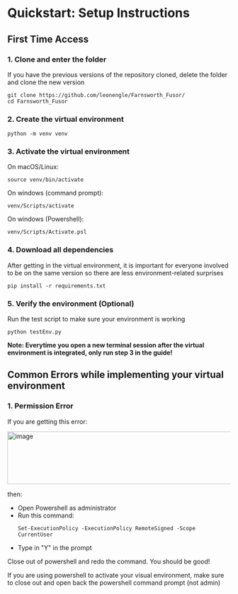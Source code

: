 # Quickstart: **Setup Instructions**

## First Time Access

### 1. Clone and enter the folder
If you have the previous versions of the repository cloned, delete the folder and clone the new version
```
git clone https://github.com/leonengle/Farnsworth_Fusor/
cd Farnsworth_Fusor
```
### 2. Create the virtual environment
```
python -m venv venv
```
### 3. Activate the virtual environment

On macOS/Linux:
```
source venv/bin/activate
```
On windows (command prompt):
```
venv/Scripts/activate
```
On windows (Powershell):
```
venv/Scripts/Activate.psl
```

### 4. Download all dependencies

After getting in the virtual environment, it is important for everyone involved to be on the same version so there are less environment-related surprises 
```
pip install -r requirements.txt
```
### 5. Verify the environment (Optional)

Run the test script to make sure your environment is working
```
python testEnv.py
```
**Note: Everytime you open a new terminal session after the virtual environment is integrated, only run step 3 in the guide!**
## Common Errors while implementing your virtual environment
### 1. Permission Error
If you are getting this error:

<img width="674" height="119" alt="image" src="https://github.com/user-attachments/assets/1cd02b3c-e6d6-4a73-b65d-c0ed6d0ee4c6" />

then:
  - Open Powershell as administrator
  - Run this command:
      ```
      Set-ExecutionPolicy -ExecutionPolicy RemoteSigned -Scope CurrentUser
      ```
  - Type in "Y" in the prompt

Close out of powershell and redo the command. You should be good!

If you are using powershell to activate your visual environment, make sure to close out and open back the powershell command prompt (not admin)



